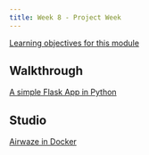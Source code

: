 ```yaml
---
title: Week 8 - Project Week
---
```


[Learning objectives for this module](../../objectives/#day-9-3)

## Walkthrough

[A simple Flask App in Python](../../walkthroughs/docker)


## Studio

[Airwaze in Docker](../../studios/docker)

